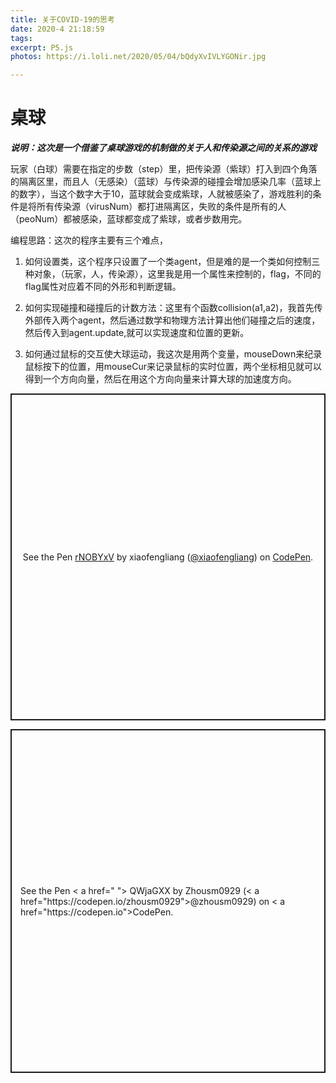 ```yaml
---
title: 关于COVID-19的思考
date: 2020-4 21:18:59
tags:
excerpt: P5.js
photos: https://i.loli.net/2020/05/04/bQdyXvIVLYGONir.jpg

---
```


# 桌球

***说明：这次是一个借鉴了桌球游戏的机制做的关于人和传染源之间的关系的游戏***

玩家（白球）需要在指定的步数（step）里，把传染源（紫球）打入到四个角落的隔离区里，而且人（无感染）（蓝球）与传染源的碰撞会增加感染几率（蓝球上的数字），当这个数字大于10，蓝球就会变成紫球，人就被感染了，游戏胜利的条件是将所有传染源（virusNum）都打进隔离区，失败的条件是所有的人（peoNum）都被感染，蓝球都变成了紫球，或者步数用完。


编程思路：这次的程序主要有三个难点，
1. 如何设置类，这个程序只设置了一个类agent，但是难的是一个类如何控制三种对象，（玩家，人，传染源），这里我是用一个属性来控制的，flag，不同的flag属性对应着不同的外形和判断逻辑。

2. 如何实现碰撞和碰撞后的计数方法：这里有个函数collision(a1,a2)，我首先传外部传入两个agent，然后通过数学和物理方法计算出他们碰撞之后的速度，然后传入到agent.update,就可以实现速度和位置的更新。

3. 如何通过鼠标的交互使大球运动，我这次是用两个变量，mouseDown来纪录鼠标按下的位置，用mouseCur来记录鼠标的实时位置，两个坐标相见就可以得到一个方向向量，然后在用这个方向向量来计算大球的加速度方向。

<p class="codepen" data-height="523" data-theme-id="dark" data-default-tab="result" data-user="xiaofengliang" data-slug-hash="rNOBYxV" style="height: 523px; box-sizing: border-box; display: flex; align-items: center; justify-content: center; border: 2px solid; margin: 1em 0; padding: 1em;" data-pen-title="rNOBYxV">
  <span>See the Pen <a href="https://codepen.io/xiaofengliang/pen/rNOBYxV">
  rNOBYxV</a> by xiaofengliang (<a href="https://codepen.io/xiaofengliang">@xiaofengliang</a>)
  on <a href="https://codepen.io">CodePen</a>.</span>
</p>
<script async src="https://static.codepen.io/assets/embed/ei.js"></script>

<p class="codepen" data-height="550" data-theme-id="light" data-default-tab="result" data-user="zhousm0929" data-slug-hash="QWjaGXX" style="height: 550px; box-sizing: border-box; display: flex; align-items: center; justify-content: center; border: 2px solid; margin: 1em 0; padding: 1em;" data-pen-title="QWjaGXX">
  <span>See the Pen < a href=" ">
  QWjaGXX</ a> by Zhousm0929 (< a href="https://codepen.io/zhousm0929">@zhousm0929</ a>)
  on < a href="https://codepen.io">CodePen</ a>.</span>
</p >
<script async src="https://static.codepen.io/assets/embed/ei.js"></script>

